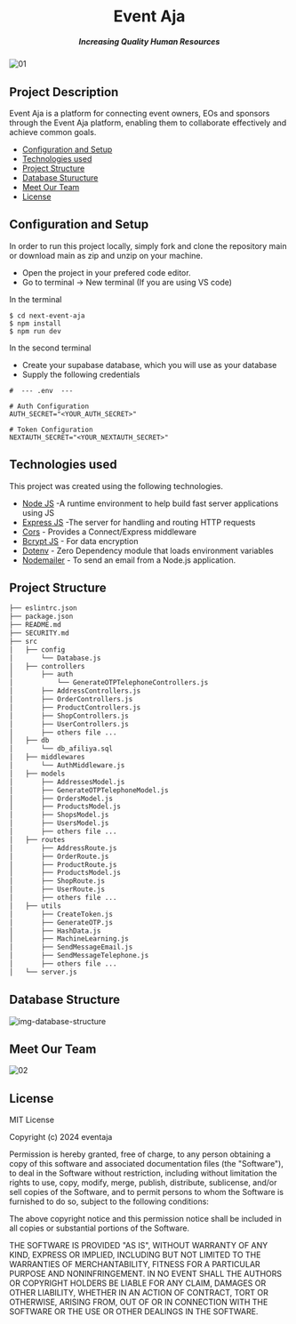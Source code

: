 <H1 align ="center" >Event Aja</h1>
<h5  align ="center"> 
Increasing Quality Human Resources</h5>

![01](https://github.com/capstone-project-c624-ps014/.github/assets/111676859/38f18b46-e498-443d-8fb0-fde29d4694bd)

## Project Description
Event Aja is a platform for connecting event owners, EOs and sponsors through the Event Aja platform, enabling them to collaborate effectively and achieve common goals.

  * [Configuration and Setup](#configuration-and-setup)
  * [Technologies used](#technologies-used)
  * [Project Structure](#project-structure)
  * [Database Sturucture](#database-structure)
  * [Meet Our Team](#meet-our-team)
  * [License](#license)

## Configuration and Setup
In order to run this project locally, simply fork and clone the repository main or download main as zip and unzip on your machine.

- Open the project in your prefered code editor.
- Go to terminal -> New terminal (If you are using VS code)

In the terminal

```
$ cd next-event-aja
$ npm install
$ npm run dev
```

In the second terminal

- Create your supabase database, which you will use as your database
- Supply the following credentials

```
#  --- .env  ---

# Auth Configuration
AUTH_SECRET="<YOUR_AUTH_SECRET>"

# Token Configuration
NEXTAUTH_SECRET="<YOUR_NEXTAUTH_SECRET>"

```

## Technologies used

This project was created using the following technologies.

- [Node JS](https://nodejs.org/en/) -A runtime environment to help build fast server applications using JS
- [Express JS](https://www.npmjs.com/package/express) -The server for handling and routing HTTP requests
- [Cors](https://www.npmjs.com/package/cors) - Provides a Connect/Express middleware
- [Bcrypt JS](https://www.npmjs.com/package/bcryptjs) - For data encryption
- [Dotenv](https://www.npmjs.com/package/dotenv) - Zero Dependency module that loads environment variables
- [Nodemailer](https://www.npmjs.com/package/nodemailer) - To send an email from a Node.js application.

## Project Structure
```bash
├── eslintrc.json
├── package.json
├── README.md
├── SECURITY.md
├── src
│   ├── config
│       └── Database.js
│   ├── controllers
│       ├── auth
│           └── GenerateOTPTelephoneControllers.js
│       ├── AddressControllers.js
│       ├── OrderControllers.js
│       ├── ProductControllers.js
│       ├── ShopControllers.js
│       ├── UserControllers.js
│       ├── others file ...
│   ├── db
│       └── db_afiliya.sql
│   ├── middlewares
│       └── AuthMiddleware.js
│   ├── models
│       ├── AddressesModel.js
│       ├── GenerateOTPTelephoneModel.js
│       ├── OrdersModel.js
│       ├── ProductsModel.js
│       ├── ShopsModel.js
│       ├── UsersModel.js
│       ├── others file ...
│   ├── routes
│       ├── AddressRoute.js
│       ├── OrderRoute.js
│       ├── ProductRoute.js
│       ├── ProductsModel.js
│       ├── ShopRoute.js
│       ├── UserRoute.js
│       ├── others file ...
│   ├── utils
│       ├── CreateToken.js
│       ├── GenerateOTP.js
│       ├── HashData.js
│       ├── MachineLearning.js
│       ├── SendMessageEmail.js
│       ├── SendMessageTelephone.js
│       ├── others file ...
│   └── server.js
```

##  Database Structure

![img-database-structure](https://github.com/Capstone-Project-CH2-PS070/Afiliya-Backend/assets/111676859/ee51a1ef-8a71-47c0-b3d1-591606d6e3e6)

## Meet Our Team

![02](https://github.com/capstone-project-c624-ps014/.github/assets/111676859/fb669229-b5ae-459c-b161-3623d7f94144)

## License

MIT License

Copyright (c) 2024 eventaja

Permission is hereby granted, free of charge, to any person obtaining a copy
of this software and associated documentation files (the "Software"), to deal
in the Software without restriction, including without limitation the rights
to use, copy, modify, merge, publish, distribute, sublicense, and/or sell
copies of the Software, and to permit persons to whom the Software is
furnished to do so, subject to the following conditions:

The above copyright notice and this permission notice shall be included in all
copies or substantial portions of the Software.

THE SOFTWARE IS PROVIDED "AS IS", WITHOUT WARRANTY OF ANY KIND, EXPRESS OR
IMPLIED, INCLUDING BUT NOT LIMITED TO THE WARRANTIES OF MERCHANTABILITY,
FITNESS FOR A PARTICULAR PURPOSE AND NONINFRINGEMENT. IN NO EVENT SHALL THE
AUTHORS OR COPYRIGHT HOLDERS BE LIABLE FOR ANY CLAIM, DAMAGES OR OTHER
LIABILITY, WHETHER IN AN ACTION OF CONTRACT, TORT OR OTHERWISE, ARISING FROM,
OUT OF OR IN CONNECTION WITH THE SOFTWARE OR THE USE OR OTHER DEALINGS IN THE
SOFTWARE.